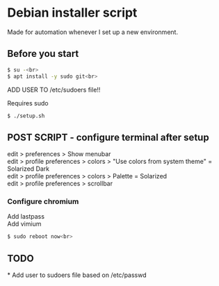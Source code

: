 # Debian installer script
Made for automation whenever I set up a new environment.

## Before you start
```bash
$ su -<br>
$ apt install -y sudo git<br>
```
ADD USER TO /etc/sudoers file!!

Requires sudo<br>
```bash
$ ./setup.sh
```

## POST SCRIPT - configure terminal after setup
edit > preferences > Show menubar<br>
edit > profile preferences > colors > "Use colors from system theme" = Solarized Dark<br>
edit > profile preferences > colors > Palette = Solarized<br>
edit > profile preferences > scrollbar<br>

### Configure chromium
Add lastpass<br>
Add vimium<br>

```bash
$ sudo reboot now<br>
```

## TODO
* Add user to sudoers file based on /etc/passwd
